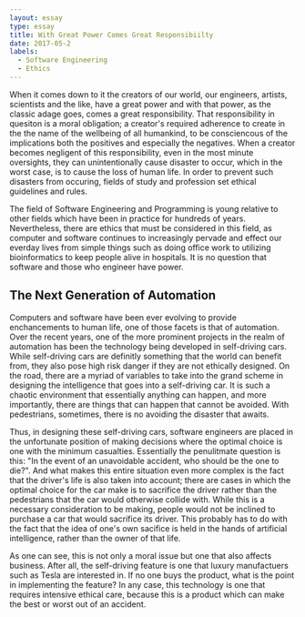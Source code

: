 ```yaml
---
layout: essay
type: essay
title: With Great Power Comes Great Responsibiilty
date: 2017-05-2
labels:
  - Software Engineering 
  - Ethics
---
```


When it comes down to it the creators of our world, our engineers, artists, scientists and the like, have a great power and with that power, as the classic adage goes, comes a great responsibility. That responsibility in quesiton is a moral obligation; a creator's required adherence to create in the the name of the wellbeing of all humankind, to be consciencous of the implications both the positives and especially the negatives. When a creator becomes negligent of this responsibility, even in the most minute oversights, they can unintentionally cause disaster to occur, which in the worst case, is to cause the loss of human life. In order to prevent such disasters from occuring, fields of study and profession set ethical guidelines and rules.

The field of Software Engineering and Programming is young relative to other fields which have been in practice for hundreds of years. Nevertheless, there are ethics that must be considered in this field, as computer and software continues to increasingly pervade and effect our everday lives from simple things such as doing office work to utilizing bioinformatics to keep people alive in hospitals. It is no question that software and those who engineer have power.

## The Next Generation of Automation ##

Computers and software have been ever evolving to provide enchancements to human life, one of those facets is that of automation. Over the recent years, one of the more prominent projects in the realm of automation has been the technology being developed in self-driving cars. While self-driving cars are definitly something that the world can benefit from, they also pose high risk danger if they are not ethically designed. On the road, there are a myriad of variables to take into the grand scheme in designing the intelligence that goes into a self-driving car. It is such a chaotic environment that essentially anything can happen, and more importantly, there are things that can happen that cannot be avoided. With pedestrians, sometimes, there is no avoiding the disaster that awaits. 

Thus, in designing these self-driving cars, software engineers are placed in the unfortunate position of making decisions where the optimal choice is one with the minimum casualties. Essentially the penulitmate question is this: "In the event of an unavoidable accident, who should be the one to die?". And what makes this entire situation even more complex is the fact that the driver's life is also taken into account; there are cases in which the optimal choice for the car make is to sacrifice the driver rather than the pedestrians that the car would otherwise collide with. While this is a necessary consideration to be making, people would not be inclined to purchase a car that would sacrifice its driver. This probably has to do with the fact that the idea of one's own sacifice is held in the hands of artificial intelligence, rather than the owner of that life. 

As one can see, this is not only a moral issue but one that also affects business. After all, the self-driving feature is one that luxury manufactuers such as Tesla are interested in. If no one buys the product, what is the point in implementing the feature? In any case, this technology is one that requires intensive ethical care, because this is a product which can make the best or worst out of an accident. 

